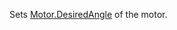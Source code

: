 Sets [Motor.DesiredAngle](https://developer.roblox.com/en-us/api-reference/property/Motor/DesiredAngle) of the motor.